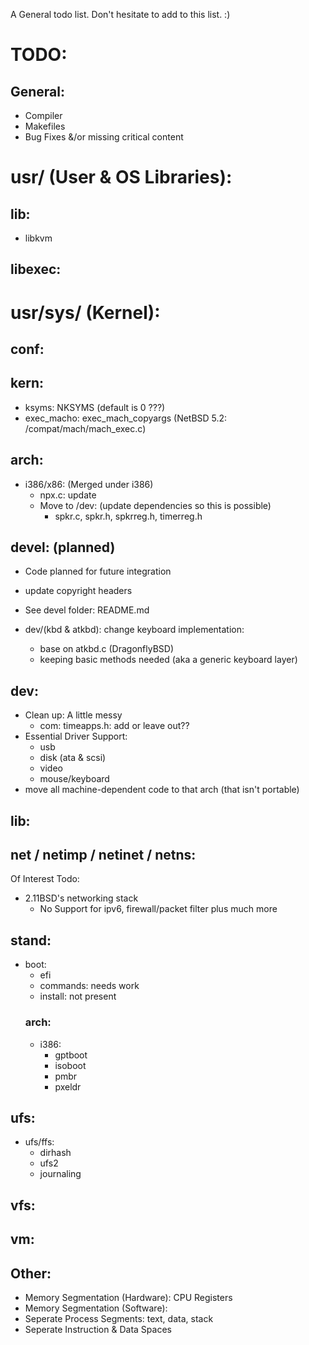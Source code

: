 A General todo list. Don't hesitate to add to this list. :)

# TODO:
## General:
- Compiler
- Makefiles
- Bug Fixes &/or missing critical content


# usr/ (User & OS Libraries):
## lib:
- libkvm
		
## libexec:
		
# usr/sys/ (Kernel):
## conf:

## kern:
- ksyms: NKSYMS (default is 0 ???)
- exec_macho: exec_mach_copyargs 
	(NetBSD 5.2: /compat/mach/mach_exec.c)
	
## arch:
- i386/x86: (Merged under i386)
	- npx.c: update
	- Move to /dev: (update dependencies so this is possible)
		- spkr.c, spkr.h, spkrreg.h, timerreg.h

## devel: (planned)
- Code planned for future integration
- update copyright headers
- See devel folder: README.md

- dev/(kbd & atkbd): change keyboard implementation:
	- base on atkbd.c (DragonflyBSD)
	- keeping basic methods needed (aka a generic keyboard layer)

## dev:
- Clean up: A little messy
	- com: timeapps.h: add or leave out??
- Essential Driver Support:
	- usb
	- disk	(ata & scsi)
	- video
	- mouse/keyboard
- move all machine-dependent code to that arch (that isn't portable)

## lib:
	
## net / netimp / netinet / netns:
Of Interest Todo:
- 2.11BSD's networking stack
	- No Support for ipv6, firewall/packet filter plus much more

## stand:
- boot:
	- efi
	- commands: needs work
	- install: not present
	### arch:
	- i386:
		- gptboot
		- isoboot
		- pmbr
		- pxeldr

## ufs:
- ufs/ffs:
	- dirhash
	- ufs2
	- journaling
	
## vfs:

## vm:

## Other:
- Memory Segmentation (Hardware): CPU Registers
- Memory Segmentation (Software):
- Seperate Process Segments: text, data, stack
- Seperate Instruction & Data Spaces
